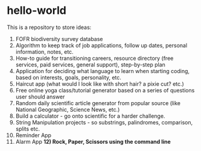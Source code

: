 # hello-world
This is a repository to store ideas:

1) FOFR biodiversity survey database
2) Algorithm to keep track of job applications, follow up dates, personal information, notes, etc. 
3) How-to guide for transitioning careers, resource directory (free services, paid services, general support), step-by-step plan
4) Application for deciding what language to learn when starting coding, based on interests, goals, personality, etc. 
5) Haircut app (what would I look like with short hair? a pixie cut? etc.)
6) Free online yoga class/tutorial generator based on a series of questions user should answer
7) Random daily scientific article generator from popular source (like National Geographic, Science News, etc.)
8) Build a calculator - go onto scientific for a harder challenge.
9) String Manipulation projects - so substrings, palindromes, comparison, splits etc.
10) Reminder App
11) Alarm App
<strong>12) Rock, Paper, Scissors using the command line</strong>

